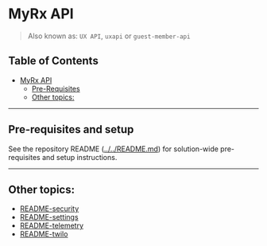 # MyRx API

> Also known as: `UX API`, `uxapi` or `guest-member-api`

## Table of Contents

- [MyRx API](#myrx-api)
  - [Pre-Requisites](#pre-requisites)
  - [Other topics:](#other-topics)

---

## Pre-requisites and setup

See the repository README ([../../README.md](../../README.md)) for solution-wide
pre-requisites and setup instructions.

---

## Other topics:

- [README-security](./README-security.md)
- [README-settings](./README-settings.md)
- [README-telemetry](./README-telemetry.md)
- [README-twilo](./README-twilo.md)
